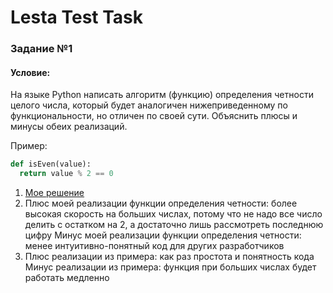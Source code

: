 # **Lesta Test Task**

### Задание №1

#### Условие:
На языке Python написать алгоритм (функцию) определения четности целого числа, который будет аналогичен нижеприведенному по функциональности, но отличен по своей сути. Объяснить плюсы и минусы обеих реализаций. 

Пример: 
```python
def isEven(value):
  return value % 2 == 0
```

1. [Мое решение](first_task/main.py)
2. Плюс моей реализации функции определения четности: более высокая скорость на
   больших числах, потому что не надо все число делить с остатком на 2, а достаточно
   лишь рассмотреть последнюю цифру
   Минус моей реализации функции определения четности: менее интуитивно-понятный
   код для других разработчиков
3. Плюс реализации из примера: как раз простота и понятность кода
   Минус реализации из примера: функция при больших числах будет работать медленно
